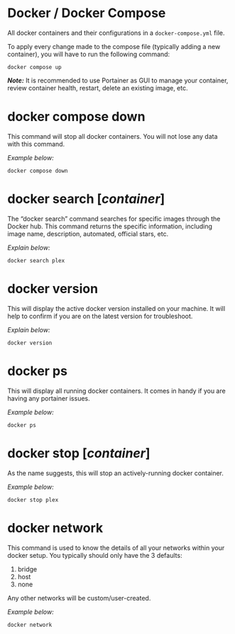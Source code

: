 # Docker / Docker Compose

All docker containers and their configurations in a `docker-compose.yml` file. 

To apply every change made to the compose file (typically adding a new container), you will have to run the following command:

    docker compose up

***Note:*** It is recommended to use Portainer as GUI to manage your container, review container health, restart, delete an existing image, etc.

# docker compose down

This command will stop all docker containers. You will not lose any data with this command.

*Example below:*

    docker compose down

# docker search [*container*]

The “docker search” command searches for specific images through the Docker hub. This command returns the specific information, including image name, description, automated, official stars, etc.

*Explain below:*

    docker search plex

# docker version

This will display the active docker version installed on your machine. It will help to confirm if you are on the latest version for troubleshoot.

*Explain below:*

    docker version

# docker ps
This will display all running docker containers. It comes in handy if you are having any portainer issues.

*Example below:*

    docker ps

# docker stop [*container*]

As the name suggests, this will stop an actively-running docker container. 

*Example below:*

    docker stop plex

# docker network

This command is used to know the details of all your networks within your docker setup. You typically should only have the 3 defaults:

 1. bridge
 2. host
 3. none

Any other networks will be custom/user-created.

*Example below:*

    docker network
